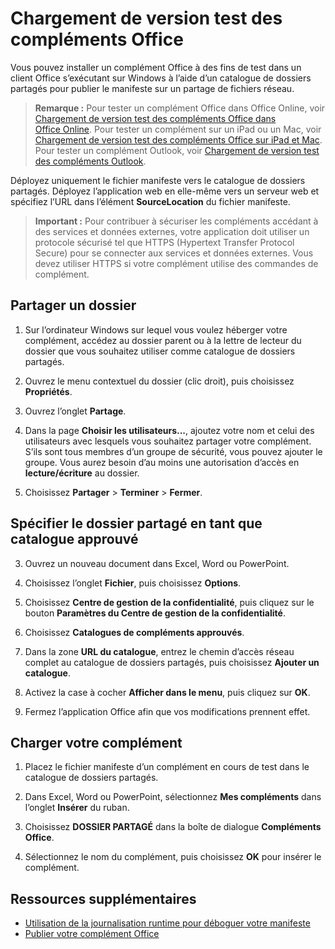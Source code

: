 
# Chargement de version test des compléments Office

Vous pouvez installer un complément Office à des fins de test dans un client Office s’exécutant sur Windows à l’aide d’un catalogue de dossiers partagés pour publier le manifeste sur un partage de fichiers réseau. 

>**Remarque :** Pour tester un complément Office dans Office Online, voir [Chargement de version test des compléments Office dans Office Online](sideload-office-add-ins-for-testing.md). Pour tester un complément sur un iPad ou un Mac, voir [Chargement de version test des compléments Office sur iPad et Mac](sideload-an-office-add-in-on-ipad-and-mac.md ). Pour tester un complément Outlook, voir [Chargement de version test des compléments Outlook](sideload-outlook-add-ins-for-testing.md ).

Déployez uniquement le fichier manifeste vers le catalogue de dossiers partagés. Déployez l’application web en elle-même vers un serveur web et spécifiez l’URL dans l’élément **SourceLocation** du fichier manifeste.

 >**Important :**  Pour contribuer à sécuriser les compléments accédant à des services et données externes, votre application doit utiliser un protocole sécurisé tel que HTTPS (Hypertext Transfer Protocol Secure) pour se connecter aux services et données externes. Vous devez utiliser HTTPS si votre complément utilise des commandes de complément.

## Partager un dossier

1. Sur l’ordinateur Windows sur lequel vous voulez héberger votre complément, accédez au dossier parent ou à la lettre de lecteur du dossier que vous souhaitez utiliser comme catalogue de dossiers partagés.

2. Ouvrez le menu contextuel du dossier (clic droit), puis choisissez **Propriétés**.

3. Ouvrez l’onglet **Partage**.

4. Dans la page **Choisir les utilisateurs...**, ajoutez votre nom et celui des utilisateurs avec lesquels vous souhaitez partager votre complément. S’ils sont tous membres d’un groupe de sécurité, vous pouvez ajouter le groupe. Vous aurez besoin d’au moins une autorisation d’accès en **lecture/écriture** au dossier. 

5. Choisissez **Partager** > **Terminer** > **Fermer**.

## Spécifier le dossier partagé en tant que catalogue approuvé

      
3. Ouvrez un nouveau document dans Excel, Word ou PowerPoint.
    
4. Choisissez l’onglet **Fichier**, puis choisissez **Options**.
    
5. Choisissez **Centre de gestion de la confidentialité**, puis cliquez sur le bouton **Paramètres du Centre de gestion de la confidentialité**.
    
6. Choisissez **Catalogues de compléments approuvés**.
    
7. Dans la zone **URL du catalogue**, entrez le chemin d’accès réseau complet au catalogue de dossiers partagés, puis choisissez **Ajouter un catalogue**.
    
8. Activez la case à cocher **Afficher dans le menu**, puis cliquez sur **OK**.

9. Fermez l’application Office afin que vos modifications prennent effet.
    
## Charger votre complément


1. Placez le fichier manifeste d’un complément en cours de test dans le catalogue de dossiers partagés.

2. Dans Excel, Word ou PowerPoint, sélectionnez **Mes compléments** dans l’onglet **Insérer** du ruban.

3. Choisissez **DOSSIER PARTAGÉ** dans la boîte de dialogue **Compléments Office**.

4. Sélectionnez le nom du complément, puis choisissez **OK** pour insérer le complément.


## Ressources supplémentaires

- [Utilisation de la journalisation runtime pour déboguer votre manifeste](../develop/use-runtime-logging-to-debug-manifest.md)
- [Publier votre complément Office](../publish/publish.md)
    
